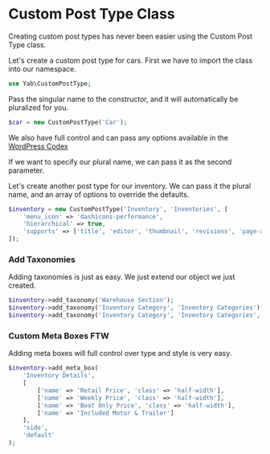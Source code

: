 # Custom Post Type Class

Creating custom post types has never been easier using the Custom Post Type class.

Let's create a custom post type for cars. First we have to import the class into our namespace.
```php
use Yab\CustomPostType;
```

Pass the singular name to the constructor, and it will automatically be pluralized for you.
```php
$car = new CustomPostType('Car');
```

We also have full control and can pass any options available in the [WordPress Codex](https://codex.wordpress.org/Function_Reference/register_post_type)

If we want to specify our plural name, we can pass it as the second parameter.

Let's create another post type for our inventory. We can pass it the plural name, and an array of options to override the defaults.
```php
$inventory = new CustomPostType('Inventory', 'Inventories', [
    'menu_icon' => 'dashicons-performance',
    'hierarchical' => true,
    'supports' => ['title', 'editor', 'thumbnail', 'revisions', 'page-attributes']
]);
```

### Add Taxonomies

Adding taxonomies is just as easy. We just extend our object we just created.
```php
$inventory->add_taxonomy('Warehouse Section');
$inventory->add_taxonomy('Inventory Category', 'Inventory Categories');
$inventory->add_taxonomy('Inventory Category', 'Inventory Categories', ['hierarchical' => true]);
```

### Custom Meta Boxes FTW

Adding meta boxes will full control over type and style is very easy.
```php
$inventory->add_meta_box(
    'Inventory Details',
    [
        ['name' => 'Retail Price', 'class' => 'half-width'],
        ['name' => 'Weekly Price', 'class' => 'half-width'],
        ['name' => 'Boat Only Price', 'class' => 'half-width'],
        ['name' => 'Included Motor & Trailer']
    ],
    'side',
    'default'
);
```
